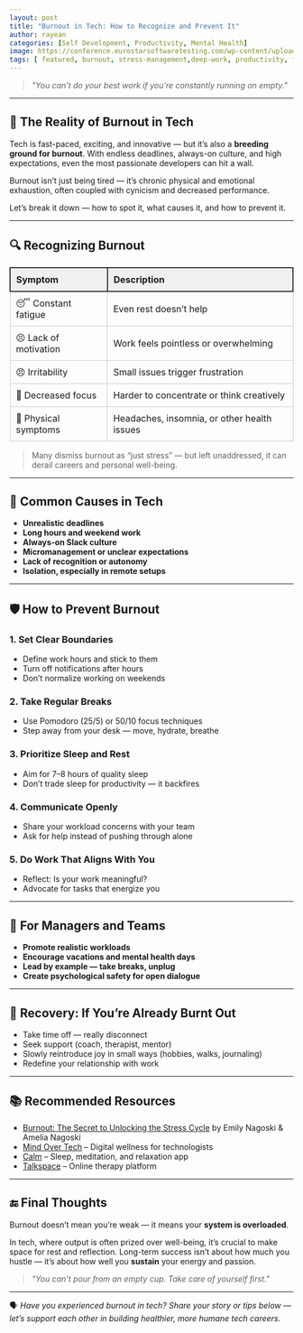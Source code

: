 ```yaml
---
layout: post
title: "Burnout in Tech: How to Recognize and Prevent It"
author: rayean
categories: [Self Development, Productivity, Mental Health]
image: https://conference.eurostarsoftwaretesting.com/wp-content/uploads/2021/03/es-blog-preventing-burnout-in-the-tech-industry-feature-image-two.jpg
tags: [ featured, burnout, stress-management,deep-work, productivity, focus, digital wellness]
---
```



> _"You can’t do your best work if you’re constantly running on empty."_

---

## 🚨 The Reality of Burnout in Tech

Tech is fast-paced, exciting, and innovative — but it’s also a **breeding ground for burnout**. With endless deadlines, always-on culture, and high expectations, even the most passionate developers can hit a wall.

Burnout isn’t just being tired — it’s chronic physical and emotional exhaustion, often coupled with cynicism and decreased performance.

Let’s break it down — how to spot it, what causes it, and how to prevent it.

---

## 🔍 Recognizing Burnout

<table style="width: 100%; border-collapse: collapse; margin-top: 1em;">
  <thead>
    <tr style="background-color: #f0f0f0;">
      <th style="border: 2px solid #333; padding: 10px; text-align: left;">Symptom</th>
      <th style="border: 2px solid #333; padding: 10px; text-align: left;">Description</th>
    </tr>
  </thead>
  <tbody>
    <tr>
      <td style="border: 1px solid #ccc; padding: 10px;">😴 Constant fatigue</td>
      <td style="border: 1px solid #ccc; padding: 10px;">Even rest doesn’t help</td>
    </tr>
    <tr>
      <td style="border: 1px solid #ccc; padding: 10px;">😣 Lack of motivation</td>
      <td style="border: 1px solid #ccc; padding: 10px;">Work feels pointless or overwhelming</td>
    </tr>
    <tr>
      <td style="border: 1px solid #ccc; padding: 10px;">😠 Irritability</td>
      <td style="border: 1px solid #ccc; padding: 10px;">Small issues trigger frustration</td>
    </tr>
    <tr>
      <td style="border: 1px solid #ccc; padding: 10px;">🧠 Decreased focus</td>
      <td style="border: 1px solid #ccc; padding: 10px;">Harder to concentrate or think creatively</td>
    </tr>
    <tr>
      <td style="border: 1px solid #ccc; padding: 10px;">🤕 Physical symptoms</td>
      <td style="border: 1px solid #ccc; padding: 10px;">Headaches, insomnia, or other health issues</td>
    </tr>
  </tbody>
</table>


> Many dismiss burnout as “just stress” — but left unaddressed, it can derail careers and personal well-being.

---

## 🔄 Common Causes in Tech

- **Unrealistic deadlines**
- **Long hours and weekend work**
- **Always-on Slack culture**
- **Micromanagement or unclear expectations**
- **Lack of recognition or autonomy**
- **Isolation, especially in remote setups**

---

## 🛡️ How to Prevent Burnout

### 1. **Set Clear Boundaries**

- Define work hours and stick to them
- Turn off notifications after hours
- Don’t normalize working on weekends

### 2. **Take Regular Breaks**

- Use Pomodoro (25/5) or 50/10 focus techniques
- Step away from your desk — move, hydrate, breathe

### 3. **Prioritize Sleep and Rest**

- Aim for 7–8 hours of quality sleep
- Don’t trade sleep for productivity — it backfires

### 4. **Communicate Openly**

- Share your workload concerns with your team
- Ask for help instead of pushing through alone

### 5. **Do Work That Aligns With You**

- Reflect: Is your work meaningful?
- Advocate for tasks that energize you

---

## 🧰 For Managers and Teams

- **Promote realistic workloads**
- **Encourage vacations and mental health days**
- **Lead by example — take breaks, unplug**
- **Create psychological safety for open dialogue**

---

## 🌱 Recovery: If You’re Already Burnt Out

- Take time off — really disconnect
- Seek support (coach, therapist, mentor)
- Slowly reintroduce joy in small ways (hobbies, walks, journaling)
- Redefine your relationship with work

---

## 📚 Recommended Resources

- [Burnout: The Secret to Unlocking the Stress Cycle](https://www.goodreads.com/book/show/42397849-burnout) by Emily Nagoski & Amelia Nagoski
- [Mind Over Tech](https://mindovertech.com) – Digital wellness for technologists
- [Calm](https://www.calm.com) – Sleep, meditation, and relaxation app
- [Talkspace](https://www.talkspace.com) – Online therapy platform

---

## 🔚 Final Thoughts

Burnout doesn’t mean you’re weak — it means your **system is overloaded**.

In tech, where output is often prized over well-being, it’s crucial to make space for rest and reflection. Long-term success isn’t about how much you hustle — it’s about how well you **sustain** your energy and passion.

> _"You can’t pour from an empty cup. Take care of yourself first."_

---

🗣️ *Have you experienced burnout in tech? Share your story or tips below — let’s support each other in building healthier, more humane tech careers.*
